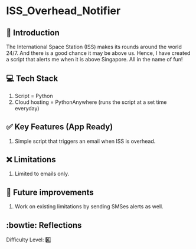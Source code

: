 # ISS_Overhead_Notifier

## :book: Introduction
The International Space Station (ISS) makes its rounds around the world 24/7. And there is a good chance it may be above us. Hence, I have created a script that alerts me when it is above Singapore. All in the name of fun!


## :computer: Tech Stack
1. Script = Python
2. Cloud hosting = PythonAnywhere (runs the script at a set time everyday)


## :white_check_mark: Key Features (App Ready)

1. Simple script that triggers an email when ISS is overhead.

  
## :x: Limitations

1. Limited to emails only.

## :runner: Future improvements

1. Work on existing limitations by sending SMSes alerts as well.


## :bowtie: Reflections



Difficulty Level: :six:
